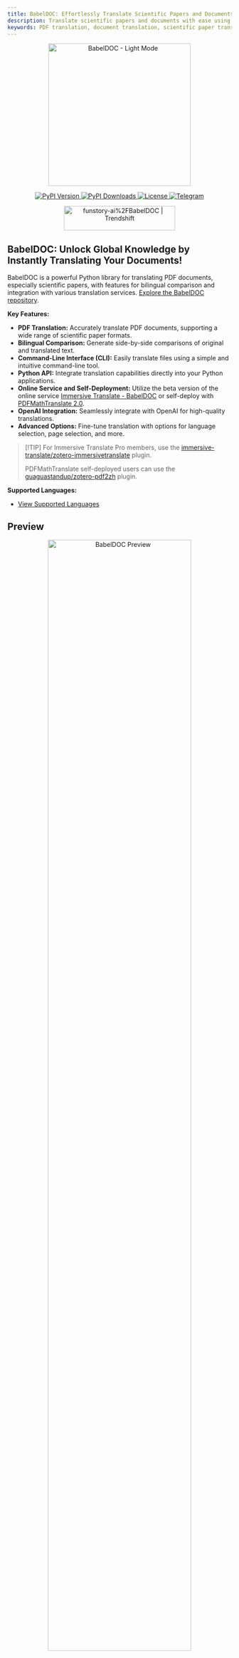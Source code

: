 ```yaml
---
title: BabelDOC: Effortlessly Translate Scientific Papers and Documents
description: Translate scientific papers and documents with ease using BabelDOC.  Leverage advanced features like PDF parsing, bilingual comparison, and integration with translation services.  Get started today!
keywords: PDF translation, document translation, scientific paper translation, bilingual comparison, OpenAI, PDFMathTranslate, BabelDOC
---
```


<div align="center">
  <picture>
    <source media="(prefers-color-scheme: dark)" srcset="https://s.immersivetranslate.com/assets/uploads/babeldoc-big-logo-darkmode-with-transparent-background-IKuNO1.svg" width="320px" alt="BabelDOC - Dark Mode"/>
    <img src="https://s.immersivetranslate.com/assets/uploads/babeldoc-big-logo-with-transparent-background-2xweBr.svg" width="320px" alt="BabelDOC - Light Mode"/>
  </picture>

  <p>
    <a href="https://pypi.org/project/BabelDOC/">
      <img src="https://img.shields.io/pypi/v/BabelDOC" alt="PyPI Version">
    </a>
    <a href="https://pepy.tech/projects/BabelDOC">
      <img src="https://static.pepy.tech/badge/BabelDOC" alt="PyPI Downloads">
    </a>
    <a href="./LICENSE">
      <img src="https://img.shields.io/github/license/funstory-ai/BabelDOC" alt="License">
    </a>
    <a href="https://t.me/+Z9_SgnxmsmA5NzBl">
      <img src="https://img.shields.io/badge/Telegram-2CA5E0?style=flat-squeare&logo=telegram&logoColor=white" alt="Telegram">
    </a>
  </p>
  <a href="https://trendshift.io/repositories/13358" target="_blank">
    <img src="https://trendshift.io/api/badge/repositories/13358" alt="funstory-ai%2FBabelDOC | Trendshift" style="width: 250px; height: 55px;" width="250" height="55"/>
  </a>
</div>

## BabelDOC: Unlock Global Knowledge by Instantly Translating Your Documents!

BabelDOC is a powerful Python library for translating PDF documents, especially scientific papers, with features for bilingual comparison and integration with various translation services.  [Explore the BabelDOC repository](https://github.com/funstory-ai/BabelDOC).

**Key Features:**

*   **PDF Translation:** Accurately translate PDF documents, supporting a wide range of scientific paper formats.
*   **Bilingual Comparison:** Generate side-by-side comparisons of original and translated text.
*   **Command-Line Interface (CLI):** Easily translate files using a simple and intuitive command-line tool.
*   **Python API:** Integrate translation capabilities directly into your Python applications.
*   **Online Service and Self-Deployment:** Utilize the beta version of the online service [Immersive Translate - BabelDOC](https://app.immersivetranslate.com/babel-doc/) or self-deploy with [PDFMathTranslate 2.0](https://github.com/PDFMathTranslate/PDFMathTranslate-next).
*   **OpenAI Integration:** Seamlessly integrate with OpenAI for high-quality translations.
*   **Advanced Options:** Fine-tune translation with options for language selection, page selection, and more.

>   [!TIP]
>   For Immersive Translate Pro members, use the [immersive-translate/zotero-immersivetranslate](https://github.com/immersive-translate/zotero-immersivetranslate) plugin.
>
>   PDFMathTranslate self-deployed users can use the [guaguastandup/zotero-pdf2zh](https://github.com/guaguastandup/zotero-pdf2zh) plugin.

**Supported Languages:**

*   [View Supported Languages](https://funstory-ai.github.io/BabelDOC/supported_languages/)

## Preview

<div align="center">
  <img src="https://s.immersivetranslate.com/assets/r2-uploads/images/babeldoc-preview.png" width="80%" alt="BabelDOC Preview">
</div>

## We are Hiring

Find details at: [EN](https://github.com/funstory-ai/jobs) | [ZH](https://github.com/funstory-ai/jobs/blob/main/README_ZH.md)

## Getting Started

### Installation

**Prerequisites**: Before you begin, make sure you have [uv](https://github.com/astral-sh/uv) installed and configured. Refer to the [uv installation guide](https://github.com/astral-sh/uv#installation).

**1. Install from PyPI:**

   ```bash
   uv tool install --python 3.12 BabelDOC
   babeldoc --help
   ```

**2. Using the `babeldoc` command:**

   ```bash
   babeldoc --openai --openai-model "gpt-4o-mini" --openai-base-url "https://api.openai.com/v1" --openai-api-key "your-api-key-here"  --files example.pdf
   # multiple files
   babeldoc --openai --openai-model "gpt-4o-mini" --openai-base-url "https://api.openai.com/v1" --openai-api-key "your-api-key-here"  --files example1.pdf --files example2.pdf
   ```

**3. Install from Source:**

   ```bash
   # clone the project
   git clone https://github.com/funstory-ai/BabelDOC

   # enter the project directory
   cd BabelDOC

   # install dependencies and run babeldoc
   uv run babeldoc --help
   ```

**4. Using the `uv run babeldoc` command:**

   ```bash
   uv run babeldoc --files example.pdf --openai --openai-model "gpt-4o-mini" --openai-base-url "https://api.openai.com/v1" --openai-api-key "your-api-key-here"
   # multiple files
   uv run babeldoc --files example.pdf --files example2.pdf --openai --openai-model "gpt-4o-mini" --openai-base-url "https://api.openai.com/v1" --openai-api-key "your-api-key-here"
   ```
>   [!TIP]
>   Using absolute paths for file references is recommended.

## Advanced Options

>   [!NOTE]
>   This CLI is primarily for debugging. For end-users, we recommend the **Online Service** at [Immersive Translate - BabelDOC](https://app.immersivetranslate.com/babel-doc/) or self-deployment using [PDFMathTranslate 2.0](https://github.com/PDFMathTranslate/PDFMathTranslate-next).

### Language Options

*   `--lang-in`, `-li`: Source language code (default: en)
*   `--lang-out`, `-lo`: Target language code (default: zh)

>   [!TIP]
>   Currently focuses on English-to-Chinese translation, but basic English target language support has been added.

### PDF Processing Options

*   `--files`: Input PDF file paths.
*   `--pages`, `-p`: Specify pages to translate (e.g., "1,2,1-,-3,3-5"). If not set, translate all pages
*   `--split-short-lines`: Force split short lines into different paragraphs (may cause poor typesetting & bugs)
*   `--short-line-split-factor`: Split threshold factor (default: 0.8). The actual threshold is the median length of all lines on the current page \* this factor
*   `--skip-clean`: Skip PDF cleaning step
*   `--dual-translate-first`: Put translated pages first in dual PDF mode (default: original pages first)
*   `--disable-rich-text-translate`: Disable rich text translation (may help improve compatibility with some PDFs)
*   `--enhance-compatibility`: Enable all compatibility enhancement options (equivalent to --skip-clean --dual-translate-first --disable-rich-text-translate)
*   `--use-alternating-pages-dual`: Use alternating pages mode for dual PDF. When enabled, original and translated pages are arranged in alternate order. When disabled (default), original and translated pages are shown side by side on the same page.
*   `--watermark-output-mode`: Control watermark output mode: 'watermarked' (default) adds watermark to translated PDF, 'no_watermark' doesn't add watermark, 'both' outputs both versions.
*   `--max-pages-per-part`: Maximum number of pages per part for split translation. If not set, no splitting will be performed.
*   `--no-watermark`: [DEPRECATED] Use --watermark-output-mode=no_watermark instead.
*   `--translate-table-text`: Translate table text (experimental, default: False)
*   `--formular-font-pattern`: Font pattern to identify formula text (default: None)
*   `--formular-char-pattern`: Character pattern to identify formula text (default: None)
*   `--show-char-box`: Show character bounding boxes (debug only, default: False)
*   `--skip-scanned-detection`: Skip scanned document detection (default: False). When using split translation, only the first part performs detection if not skipped.
*   `--ocr-workaround`: Use OCR workaround (default: False). Only suitable for documents with black text on white background. When enabled, white rectangular blocks will be added below the translation to cover the original text content, and all text will be forced to black color.
*   `--auto-enable-ocr-workaround`: Enable automatic OCR workaround (default: False). If a document is detected as heavily scanned, this will attempt to enable OCR processing and skip further scan detection. See "Important Interaction Note" below for crucial details on how this interacts with `--ocr-workaround` and `--skip-scanned-detection`.
*   `--primary-font-family`: Override primary font family for translated text. Choices: 'serif' for serif fonts, 'sans-serif' for sans-serif fonts, 'script' for script/italic fonts. If not specified, uses automatic font selection based on original text properties.
*   `--only-include-translated-page`: Only include translated pages in the output PDF. This option is only effective when `--pages` is used. (default: False)
*   `--merge-alternating-line-numbers`: Enable post-processing to merge alternating line-number layouts (keep the number paragraph as an independent paragraph b; merge adjacent text paragraphs a and c across it when `layout_id` and `xobj_id` match, digits are ASCII and spaces only). Default: off.
*   `--skip-form-render`: Skip form rendering (default: False). When enabled, PDF forms will not be rendered in the output.
*   `--skip-curve-render`: Skip curve rendering (default: False). When enabled, PDF curves will not be rendered in the output.
*   `--only-parse-generate-pdf`: Only parse PDF and generate output PDF without translation (default: False). This skips all translation-related processing including layout analysis, paragraph finding, style processing, and translation itself. Useful for testing PDF parsing and reconstruction functionality.
*   `--remove-non-formula-lines`: Remove non-formula lines from paragraph areas (default: False). This removes decorative lines that are not part of formulas, while protecting lines in figure/table areas. Useful for cleaning up documents with decorative elements that interfere with text flow.
*   `--non-formula-line-iou-threshold`: IoU threshold for detecting paragraph overlap when removing non-formula lines (default: 0.9). Higher values are more conservative and will remove fewer lines.
*   `--figure-table-protection-threshold`: IoU threshold for protecting lines in figure/table areas when removing non-formula lines (default: 0.9). Higher values provide more protection for structural elements in figures and tables.

*   `--rpc-doclayout`: RPC service host address for document layout analysis (default: None)
*   `--working-dir`: Working directory for translation. If not set, use temp directory.
*   `--no-auto-extract-glossary`: Disable automatic term extraction. If this flag is present, the step is skipped. Defaults to enabled.
*   `--save-auto-extracted-glossary`: Save automatically extracted glossary to the specified file. If not set, the glossary will not be saved.

>   [!TIP]
>
>   *   `--skip-clean` and `--dual-translate-first` can improve compatibility.
>   *   `--disable-rich-text-translate` can also help with compatibility.
>   *   Use `--enhance-compatibility` for compatibility issues.
>   *   Use `--max-pages-per-part` to split large documents.
>   *   Use `--skip-scanned-detection` if your document is not scanned.
>   *   Use `--ocr-workaround` for scanned PDFs (assuming a white background and black text).

### Translation Service Options

*   `--qps`: QPS (Queries Per Second) limit for translation service (default: 4)
*   `--ignore-cache`: Ignore translation cache and force retranslation
*   `--no-dual`: Do not output bilingual PDF files
*   `--no-mono`: Do not output monolingual PDF files
*   `--min-text-length`: Minimum text length to translate (default: 5)
*   `--openai`: Use OpenAI for translation (default: False)
*   `--custom-system-prompt`: Custom system prompt for translation.
*   `--add-formula-placehold-hint`: Add formula placeholder hint for translation. (Currently not recommended, it may affect translation quality, default: False)
*   `--pool-max-workers`: Maximum number of worker threads for internal task processing pools. If not specified, defaults to QPS value. This parameter directly sets the worker count, replacing previous QPS-based dynamic calculations.
*   `--no-auto-extract-glossary`: Disable automatic term extraction. If this flag is present, the step is skipped. Defaults to enabled.

>   [!TIP]
>
>   1.  Currently supports OpenAI-compatible LLMs.
>   2.  Use models compatible with OpenAI, such as `glm-4-flash` or `deepseek-chat`.
>   3.  Use LLMs, not traditional translation engines.
>   4.  Use [litellm](https://github.com/BerriAI/litellm) to access multiple models.
>   5.  `--custom-system-prompt`: Used to add the `/no_think` instruction for Qwen 3 (e.g., `--custom-system-prompt "/no_think You are a professional, authentic machine translation engine."`)

### OpenAI Specific Options

*   `--openai-model`: OpenAI model to use (default: gpt-4o-mini)
*   `--openai-base-url`: Base URL for OpenAI API
*   `--openai-api-key`: API key for OpenAI service

>   [!TIP]
>
>   1.  Supports any OpenAI-compatible API endpoints.
>   2.  For local models like Ollama, use any value as the API key.

### Glossary Options

*   `--glossary-files`: Comma-separated paths to glossary CSV files.
    *   Each CSV file should have the columns: `source`, `target`, and an optional `tgt_lng`.
    *   The `source` column contains the term in the original language.
    *   The `target` column contains the term in the target language.
    *   The `tgt_lng` column (optional) specifies the target language for that specific entry (e.g., "zh-CN", "en-US").
        *   If `tgt_lng` is provided for an entry, that entry will only be loaded and used if its (normalized) `tgt_lng` matches the (normalized) overall target language specified by `--lang-out`. Normalization involves lowercasing and replacing hyphens (`-`) with underscores (`_`).
        *   If `tgt_lng` is omitted for an entry, that entry is considered applicable for any `--lang-out`.
    *   The name of each glossary (used in LLM prompts) is derived from its filename (without the .csv extension).
    *   During translation, the system will check the input text against the loaded glossaries. If terms from a glossary are found in the current text segment, that glossary (with the relevant terms) will be included in the prompt to the language model, along with an instruction to adhere to it.

### Output Control

*   `--output`, `-o`: Output directory (default: current working directory)
*   `--debug`: Enable debug logging and export intermediate results.
*   `--report-interval`: Progress report interval in seconds (default: 0.1).

### General Options

*   `--warmup`: Only download and verify required assets then exit (default: False)

### Offline Assets Management

*   `--generate-offline-assets`: Generate an offline assets package in the specified directory. This creates a zip file containing all required models and fonts.
*   `--restore-offline-assets`: Restore an offline assets package from the specified file. This extracts models and fonts from a previously generated package.

>   [!TIP]
>
>   1.  Useful for environments without internet access.
>   2.  Generate a package with `babeldoc --generate-offline-assets /path/to/output/dir`.
>   3.  Restore with `babeldoc --restore-offline-assets /path/to/offline_assets_*.zip`.
>   4.  The package name cannot be modified.
>   5.  If you provide a directory path to `--restore-offline-assets`, the tool will automatically look for the correct offline assets package file in that directory.
>   6.  Ensures consistent results across different environments.
>   7.  Integrity is verified with SHA3-256 hashes.
>   8.  Generate the package on a machine with internet access.

### Configuration File

*   `--config`, `-c`: Configuration file path. Uses the TOML format.

Example Configuration:

```toml
[babeldoc]
# Basic settings
debug = true
lang-in = "en-US"
lang-out = "zh-CN"
qps = 10
output = "/path/to/output/dir"

# PDF processing options
split-short-lines = false
short-line-split-factor = 0.8
skip-clean = false
dual-translate-first = false
disable-rich-text-translate = false
use-alternating-pages-dual = false
watermark-output-mode = "watermarked"  # Choices: "watermarked", "no_watermark", "both"
max-pages-per-part = 50  # Automatically split the document for translation and merge it back.
only_include_translated_page = false # Only include translated pages in the output PDF. Effective only when `pages` is used.
# no-watermark = false  # DEPRECATED: Use watermark-output-mode instead
skip-scanned-detection = false  # Skip scanned document detection for faster processing
auto_extract_glossary = true # Set to false to disable automatic term extraction
formular_font_pattern = "" # Font pattern for formula text
formular_char_pattern = "" # Character pattern for formula text
show_char_box = false # Show character bounding boxes (debug)
ocr_workaround = false # Use OCR workaround for scanned PDFs
rpc_doclayout = "" # RPC service host for document layout analysis
working_dir = "" # Working directory for translation
auto_enable_ocr_workaround = false # Enable automatic OCR workaround for scanned PDFs. See docs for interaction with ocr_workaround and skip_scanned_detection.
skip_form_render = false # Skip form rendering (default: False)
skip_curve_render = false # Skip curve rendering (default: False)
only_parse_generate_pdf = false # Only parse PDF and generate output PDF without translation (default: False)
remove_non_formula_lines = false # Remove non-formula lines from paragraph areas (default: False)
non_formula_line_iou_threshold = 0.2 # IoU threshold for paragraph overlap detection (default: 0.2)
figure_table_protection_threshold = 0.3 # IoU threshold for figure/table protection (default: 0.3)

# Translation service
openai = true
openai-model = "gpt-4o-mini"
openai-base-url = "https://api.openai.com/v1"
openai-api-key = "your-api-key-here"
pool-max-workers = 8  # Maximum worker threads for task processing (defaults to QPS value if not set)

# Glossary Options (Optional)
# glossary-files = "/path/to/glossary1.csv,/path/to/glossary2.csv"

# Output control
no-dual = false
no-mono = false
min-text-length = 5
report-interval = 0.5

# Offline assets management
# Uncomment one of these options as needed:
# generate-offline-assets = "/path/to/output/dir"
# restore-offline-assets = "/path/to/offline_assets_package.zip"
```

## Python API

>   [!WARNING]
>   All APIs of BabelDOC should be considered as internal APIs; direct use of BabelDOC is not supported.

The current recommended method to call BabelDOC in Python is to use the `high_level.do_translate_async_stream` function of [pdf2zh next](https://github.com/PDFMathTranslate/PDFMathTranslate-next).

## Background

BabelDOC builds upon existing work to streamline document editing and translation.  It offers a modular pipeline to address the complexities of PDF parsing and translation.

This project leverages advanced techniques and integrates with other tools like:

*   [mathpix](https://mathpix.com/)
*   [Doc2X](https://doc2x.noedgeai.com/)
*   [minerU](https://github.com/opendatalab/MinerU)
*   [PDFMathTranslate](https://github.com/funstory-ai/yadt)
*   [layoutreader](https://github.com/microsoft/unilm/tree/master/layoutreader)
*   [Surya](https://github.com/surya-is/surya)

The project uses an intermediate representation for parsing and rendering, offering flexibility and ease of use.

## Roadmap

*   [ ] Add line support
*   [ ] Add table support
*   [ ] Add cross-page/cross-column paragraph support
*   [ ] More advanced typesetting features
*   [ ] Outline support
*   [ ] ...

**1.0 Version Goals:**

*   Translate from the [PDF Reference, Version 1.7](https://opensource.adobe.com/dc-acrobat-sdk-docs/pdfstandards/pdfreference1.7old.pdf).
*   Target languages: Simplified Chinese, Traditional Chinese, Japanese, and Spanish.
*   Achieve a layout error of less than 1% and content loss of less than 1%.

## Version Number Explanation

BabelDOC uses a combination of [Semantic Versioning](https://semver.org/) and [Pride Versioning](https://pridever.org/). The version number format is: "0.MAJOR.MINOR".

>   [!NOTE]
>   The API compatibility here mainly refers to the compatibility with [pdf2zh_next](https://github.com/PDFMathTranslate/PDFMathTranslate-next).

*   **MAJOR**: Incremented for API incompatible changes or proud improvements.
*   **MINOR**: Incremented for any API-compatible changes.

## Known Issues

1.  Parsing errors in author and reference sections.
2.  Lines are not supported.
3.  Drop caps are not supported.
4.  Large pages may be skipped.

## How to Contribute

Contributions are welcome!  Check the [CONTRIBUTING](https://github.com/funstory-ai/yadt/blob/main/docs/CONTRIBUTING.md) guide.

Adhere to the YADT [Code of Conduct](https://github.com/funstory-ai/yadt/blob/main/docs/CODE_OF_CONDUCT.md) in all interactions.

[Immersive Translation](https://immersivetranslate.com) sponsors monthly Pro membership redemption codes for active contributors to this project. See [CONTRIBUTOR_REWARD.md](https://github.com/funstory-ai/BabelDOC/blob/main/docs/CONTRIBUTOR_REWARD.md).

## Acknowledgements

*   [PDFMathTranslate](https://github.com/Byaidu/PDFMathTranslate)
*   [DocLayout-YOLO](https://github.com/opendatalab/DocLayout-YOLO)
*   [pdfminer](https://github.com/pdfminer/pdfminer.six)
*   [PyMuPDF](https://github.com/pymupdf/PyMuPDF)
*   [Asynchronize](https://github.com/multimeric/Asynchronize/tree/master?tab=readme-ov-file)
*   [PriorityThreadPoolExecutor](https://github.com/oleglpts/PriorityThreadPoolExecutor)

<h2 id="star_hist">Star History</h2>

<a href="https://star-history.com/#funstory-ai/babeldoc&Date">
  <picture>
    <source media="(prefers-color-scheme: dark)" srcset="https://api.star-history.com/svg?repos=funstory-ai/babeldoc&type=Date&theme=dark" />
    <source media="(prefers-color-scheme: light)" srcset="https://api.star-history.com/svg?repos=funstory-ai/babeldoc&type=Date" />
    <img alt="Star History Chart" src="https://api.star-history.com/svg?repos=funstory-ai/babeldoc&type=Date"/>
  </picture>
</a>

>   [!WARNING]
>   **Important Interaction Note for `--auto-enable-ocr-workaround`:**
>
>   When `--auto-enable-ocr-workaround` is set to `true` (either via command line or config file):
>
>   1.  During the initial setup, the values for `ocr_workaround` and `skip_scanned_detection` will be forced to `false` by `TranslationConfig`, regardless of whether you also set `--ocr-workaround` or `--skip-scanned-detection` flags.
>   2.  Then, during the scanned document detection phase (`DetectScannedFile` stage):
>       *   If the document is identified as heavily scanned (e.g., >80% scanned pages) AND `auto_enable_ocr_workaround` is `true` (i.e., `translation_config.auto_enable_ocr_workaround` is true), the system will then attempt to set both `ocr_workaround` to `true` and `skip_scanned_detection` to `true`.
>
>   This means that `--auto-enable-ocr-workaround` effectively gives the system control to enable OCR processing for scanned documents, potentially overriding manual settings for `--ocr-workaround` and `--skip_scanned_detection` based on its detection results. If the document is *not* detected as heavily scanned, then the initial `false` values for `ocr_workaround` and `skip_scanned_detection` (forced by `--auto-enable-ocr-workaround` at the `TranslationConfig` initialization stage) will remain in effect unless changed by other logic.